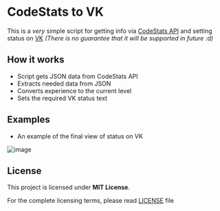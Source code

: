 # CodeStats to VK

This is a *very* simple script for getting info via [CodeStats API](https://codestats.net/api-docs) and setting status on [VK](https://vk.com)
*(There is no guarantee that it will be supported in future :d)*

## How it works

- Script gets JSON data from CodeStats API
- Extracts needed data from JSON
- Converts experience to the current level
- Sets the required VK status text

## Examples

- An example of the final view of status on VK

![image](https://i.imgur.com/zKYeQNG.png)

## License

This project is licensed under **MIT License**.

For the complete licensing terms, please read [LICENSE](https://github.com/SecondThundeR/codestats-to-vk/blob/main/LICENSE) file
